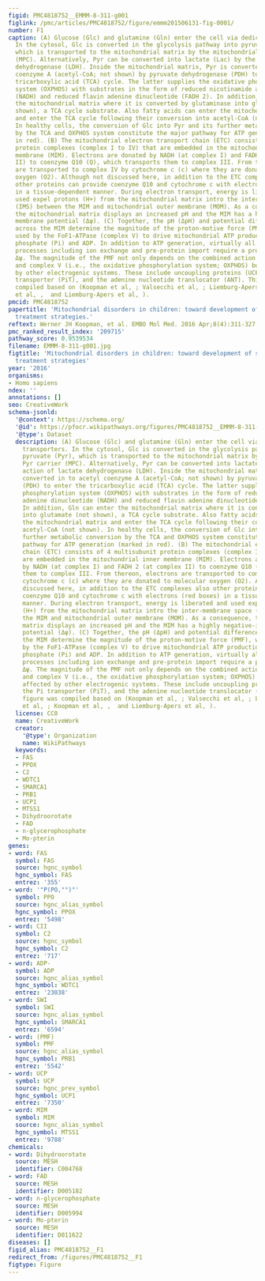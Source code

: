 ```yaml
---
figid: PMC4818752__EMMM-8-311-g001
figlink: /pmc/articles/PMC4818752/figure/emmm201506131-fig-0001/
number: F1
caption: (A) Glucose (Glc) and glutamine (Gln) enter the cell via dedicated transporters.
  In the cytosol, Glc is converted in the glycolysis pathway into pyruvate (Pyr),
  which is transported to the mitochondrial matrix by the mitochondrial Pyr carrier
  (MPC). Alternatively, Pyr can be converted into lactate (Lac) by the action of lactate
  dehydrogenase (LDH). Inside the mitochondrial matrix, Pyr is converted in to acetyl
  coenzyme A (acetyl‐CoA; not shown) by pyruvate dehydrogenase (PDH) to enter the
  tricarboxylic acid (TCA) cycle. The latter supplies the oxidative phosphorylation
  system (OXPHOS) with substrates in the form of reduced nicotinamide adenine dinucleotide
  (NADH) and reduced flavin adenine dinucleotide (FADH 2). In addition, Gln can enter
  the mitochondrial matrix where it is converted by glutaminase into glutamate (not
  shown), a TCA cycle substrate. Also fatty acids can enter the mitochondrial matrix
  and enter the TCA cycle following their conversion into acetyl‐CoA (not shown).
  In healthy cells, the conversion of Glc into Pyr and its further metabolic conversion
  by the TCA and OXPHOS system constitute the major pathway for ATP generation (marked
  in red). (B) The mitochondrial electron transport chain (ETC) consists of 4 multisubunit
  protein complexes (complex I to IV) that are embedded in the mitochondrial inner
  membrane (MIM). Electrons are donated by NADH (at complex I) and FADH 2 (at complex
  II) to coenzyme Q10 (Q), which transports them to complex III. From thereon, electrons
  are transported to complex IV by cytochrome c (c) where they are donated to molecular
  oxygen (O2). Although not discussed here, in addition to the ETC complexes also
  other proteins can provide coenzyme Q10 and cytochrome c with electrons (red boxes)
  in a tissue‐dependent manner. During electron transport, energy is liberated and
  used expel protons (H+) from the mitochondrial matrix intro the inter‐membrane space
  (IMS) between the MIM and mitochondrial outer membrane (MOM). As a consequence,
  the mitochondrial matrix displays an increased pH and the MIM has a highly negative‐inside
  membrane potential (Δψ). (C) Together, the pH (ΔpH) and potential difference (Δψ)
  across the MIM determine the magnitude of the proton‐motive force (PMF), which is
  used by the FoF1‐ATPase (complex V) to drive mitochondrial ATP production from inorganic
  phosphate (Pi) and ADP. In addition to ATP generation, virtually all other mitochondrial
  processes including ion exchange and pre‐protein import require a proper ΔpH and/or
  Δψ. The magnitude of the PMF not only depends on the combined action of the ETC
  and complex V (i.e., the oxidative phosphorylation system; OXPHOS) but also is affected
  by other electrogenic systems. These include uncoupling proteins (UCPs), the Pi
  transporter (PiT), and the adenine nucleotide translocator (ANT). This figure was
  compiled based on (Koopman et al, ; Valsecchi et al, ; Liemburg‐Apers et al, ; Koopman
  et al, ,  and Liemburg‐Apers et al, ).
pmcid: PMC4818752
papertitle: 'Mitochondrial disorders in children: toward development of small‐molecule
  treatment strategies.'
reftext: Werner JH Koopman, et al. EMBO Mol Med. 2016 Apr;8(4):311-327.
pmc_ranked_result_index: '209715'
pathway_score: 0.9539534
filename: EMMM-8-311-g001.jpg
figtitle: 'Mitochondrial disorders in children: toward development of small‐molecule
  treatment strategies'
year: '2016'
organisms:
- Homo sapiens
ndex: ''
annotations: []
seo: CreativeWork
schema-jsonld:
  '@context': https://schema.org/
  '@id': https://pfocr.wikipathways.org/figures/PMC4818752__EMMM-8-311-g001.html
  '@type': Dataset
  description: (A) Glucose (Glc) and glutamine (Gln) enter the cell via dedicated
    transporters. In the cytosol, Glc is converted in the glycolysis pathway into
    pyruvate (Pyr), which is transported to the mitochondrial matrix by the mitochondrial
    Pyr carrier (MPC). Alternatively, Pyr can be converted into lactate (Lac) by the
    action of lactate dehydrogenase (LDH). Inside the mitochondrial matrix, Pyr is
    converted in to acetyl coenzyme A (acetyl‐CoA; not shown) by pyruvate dehydrogenase
    (PDH) to enter the tricarboxylic acid (TCA) cycle. The latter supplies the oxidative
    phosphorylation system (OXPHOS) with substrates in the form of reduced nicotinamide
    adenine dinucleotide (NADH) and reduced flavin adenine dinucleotide (FADH 2).
    In addition, Gln can enter the mitochondrial matrix where it is converted by glutaminase
    into glutamate (not shown), a TCA cycle substrate. Also fatty acids can enter
    the mitochondrial matrix and enter the TCA cycle following their conversion into
    acetyl‐CoA (not shown). In healthy cells, the conversion of Glc into Pyr and its
    further metabolic conversion by the TCA and OXPHOS system constitute the major
    pathway for ATP generation (marked in red). (B) The mitochondrial electron transport
    chain (ETC) consists of 4 multisubunit protein complexes (complex I to IV) that
    are embedded in the mitochondrial inner membrane (MIM). Electrons are donated
    by NADH (at complex I) and FADH 2 (at complex II) to coenzyme Q10 (Q), which transports
    them to complex III. From thereon, electrons are transported to complex IV by
    cytochrome c (c) where they are donated to molecular oxygen (O2). Although not
    discussed here, in addition to the ETC complexes also other proteins can provide
    coenzyme Q10 and cytochrome c with electrons (red boxes) in a tissue‐dependent
    manner. During electron transport, energy is liberated and used expel protons
    (H+) from the mitochondrial matrix intro the inter‐membrane space (IMS) between
    the MIM and mitochondrial outer membrane (MOM). As a consequence, the mitochondrial
    matrix displays an increased pH and the MIM has a highly negative‐inside membrane
    potential (Δψ). (C) Together, the pH (ΔpH) and potential difference (Δψ) across
    the MIM determine the magnitude of the proton‐motive force (PMF), which is used
    by the FoF1‐ATPase (complex V) to drive mitochondrial ATP production from inorganic
    phosphate (Pi) and ADP. In addition to ATP generation, virtually all other mitochondrial
    processes including ion exchange and pre‐protein import require a proper ΔpH and/or
    Δψ. The magnitude of the PMF not only depends on the combined action of the ETC
    and complex V (i.e., the oxidative phosphorylation system; OXPHOS) but also is
    affected by other electrogenic systems. These include uncoupling proteins (UCPs),
    the Pi transporter (PiT), and the adenine nucleotide translocator (ANT). This
    figure was compiled based on (Koopman et al, ; Valsecchi et al, ; Liemburg‐Apers
    et al, ; Koopman et al, ,  and Liemburg‐Apers et al, ).
  license: CC0
  name: CreativeWork
  creator:
    '@type': Organization
    name: WikiPathways
  keywords:
  - FAS
  - PPOX
  - C2
  - WDTC1
  - SMARCA1
  - PRB1
  - UCP1
  - MTSS1
  - Dihydroorotate
  - FAD
  - n-glycerophosphate
  - Mo-pterin
genes:
- word: FAS
  symbol: FAS
  source: hgnc_symbol
  hgnc_symbol: FAS
  entrez: '355'
- word: '"P(PO,"")"'
  symbol: PPO
  source: hgnc_alias_symbol
  hgnc_symbol: PPOX
  entrez: '5498'
- word: CII
  symbol: C2
  source: hgnc_symbol
  hgnc_symbol: C2
  entrez: '717'
- word: ADP-
  symbol: ADP
  source: hgnc_alias_symbol
  hgnc_symbol: WDTC1
  entrez: '23038'
- word: SWI
  symbol: SWI
  source: hgnc_alias_symbol
  hgnc_symbol: SMARCA1
  entrez: '6594'
- word: (PMF)
  symbol: PMF
  source: hgnc_alias_symbol
  hgnc_symbol: PRB1
  entrez: '5542'
- word: UCP
  symbol: UCP
  source: hgnc_prev_symbol
  hgnc_symbol: UCP1
  entrez: '7350'
- word: MIM
  symbol: MIM
  source: hgnc_alias_symbol
  hgnc_symbol: MTSS1
  entrez: '9788'
chemicals:
- word: Dihydroorotate
  source: MESH
  identifier: C004768
- word: FAD
  source: MESH
  identifier: D005182
- word: n-glycerophosphate
  source: MESH
  identifier: D005994
- word: Mo-pterin
  source: MESH
  identifier: D011622
diseases: []
figid_alias: PMC4818752__F1
redirect_from: /figures/PMC4818752__F1
figtype: Figure
---
```

